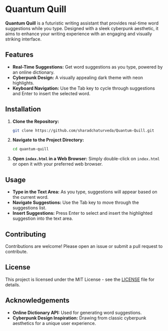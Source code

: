 # Quantum Quill

**Quantum Quill** is a futuristic writing assistant that provides real-time word suggestions while you type. Designed with a sleek cyberpunk aesthetic, it aims to enhance your writing experience with an engaging and visually striking interface.

## Features

- **Real-Time Suggestions:** Get word suggestions as you type, powered by an online dictionary.
- **Cyberpunk Design:** A visually appealing dark theme with neon highlights.
- **Keyboard Navigation:** Use the Tab key to cycle through suggestions and Enter to insert the selected word.

## Installation

1. **Clone the Repository:**
    ```bash
    git clone https://github.com/sharadchaturveda/Quantum-Quill.git
    ```
2. **Navigate to the Project Directory:**
    ```bash
    cd quantum-quill
    ```

3. **Open `index.html` in a Web Browser:**
    Simply double-click on `index.html` or open it with your preferred web browser.

## Usage

- **Type in the Text Area:** As you type, suggestions will appear based on the current word.
- **Navigate Suggestions:** Use the Tab key to move through the suggestions list.
- **Insert Suggestions:** Press Enter to select and insert the highlighted suggestion into the text area.

## Contributing

Contributions are welcome! Please open an issue or submit a pull request to contribute.

## License

This project is licensed under the MIT License - see the [LICENSE](LICENSE) file for details.

## Acknowledgements

- **Online Dictionary API:** Used for generating word suggestions.
- **Cyberpunk Design Inspiration:** Drawing from classic cyberpunk aesthetics for a unique user experience.


